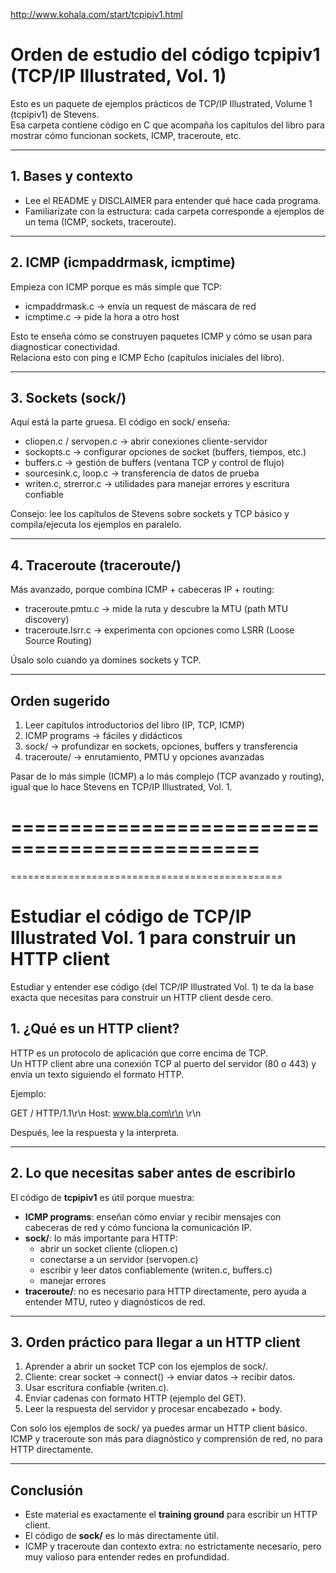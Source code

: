 http://www.kohala.com/start/tcpipiv1.html


# Orden de estudio del código tcpipiv1 (TCP/IP Illustrated, Vol. 1)

Esto es un paquete de ejemplos prácticos de TCP/IP Illustrated, Volume 1 (tcpipiv1) de Stevens.  
Esa carpeta contiene código en C que acompaña los capítulos del libro para mostrar cómo funcionan sockets, ICMP, traceroute, etc.

---

## 1. Bases y contexto
- Lee el README y DISCLAIMER para entender qué hace cada programa.  
- Familiarízate con la estructura: cada carpeta corresponde a ejemplos de un tema (ICMP, sockets, traceroute).

---

## 2. ICMP (icmpaddrmask, icmptime)
Empieza con ICMP porque es más simple que TCP:

- icmpaddrmask.c → envía un request de máscara de red  
- icmptime.c → pide la hora a otro host  

Esto te enseña cómo se construyen paquetes ICMP y cómo se usan para diagnosticar conectividad.  
Relaciona esto con ping e ICMP Echo (capítulos iniciales del libro).

---

## 3. Sockets (sock/)
Aquí está la parte gruesa. El código en sock/ enseña:

- cliopen.c / servopen.c → abrir conexiones cliente-servidor  
- sockopts.c → configurar opciones de socket (buffers, tiempos, etc.)  
- buffers.c → gestión de buffers (ventana TCP y control de flujo)  
- sourcesink.c, loop.c → transferencia de datos de prueba  
- writen.c, strerror.c → utilidades para manejar errores y escritura confiable  

Consejo: lee los capítulos de Stevens sobre sockets y TCP básico y compila/ejecuta los ejemplos en paralelo.

---

## 4. Traceroute (traceroute/)
Más avanzado, porque combina ICMP + cabeceras IP + routing:

- traceroute.pmtu.c → mide la ruta y descubre la MTU (path MTU discovery)  
- traceroute.lsrr.c → experimenta con opciones como LSRR (Loose Source Routing)  

Úsalo solo cuando ya domines sockets y TCP.

---

## Orden sugerido
1. Leer capítulos introductorios del libro (IP, TCP, ICMP)  
2. ICMP programs → fáciles y didácticos  
3. sock/ → profundizar en sockets, opciones, buffers y transferencia  
4. traceroute/ → enrutamiento, PMTU y opciones avanzadas  

Pasar de lo más simple (ICMP) a lo más complejo (TCP avanzado y routing), igual que lo hace Stevens en TCP/IP Illustrated, Vol. 1.


===============================================
===============================================
===============================================



# Estudiar el código de TCP/IP Illustrated Vol. 1 para construir un HTTP client

Estudiar y entender ese código (del TCP/IP Illustrated Vol. 1) te da la base exacta que necesitas para construir un HTTP client desde cero.

## 1. ¿Qué es un HTTP client?

HTTP es un protocolo de aplicación que corre encima de TCP.  
Un HTTP client abre una conexión TCP al puerto del servidor (80 o 443) y envía un texto siguiendo el formato HTTP.

Ejemplo:

GET / HTTP/1.1\r\n
Host: www.bla.com\r\n
\r\n

Después, lee la respuesta y la interpreta.

---

## 2. Lo que necesitas saber antes de escribirlo

El código de **tcpipiv1** es útil porque muestra:

- **ICMP programs**: enseñan cómo enviar y recibir mensajes con cabeceras de red y cómo funciona la comunicación IP.  
- **sock/**: lo más importante para HTTP:
  - abrir un socket cliente (cliopen.c)  
  - conectarse a un servidor (servopen.c)  
  - escribir y leer datos confiablemente (writen.c, buffers.c)  
  - manejar errores  
- **traceroute/**: no es necesario para HTTP directamente, pero ayuda a entender MTU, ruteo y diagnósticos de red.

---

## 3. Orden práctico para llegar a un HTTP client

1. Aprender a abrir un socket TCP con los ejemplos de sock/.  
2. Cliente: crear socket → connect() → enviar datos → recibir datos.  
3. Usar escritura confiable (writen.c).  
4. Enviar cadenas con formato HTTP (ejemplo del GET).  
5. Leer la respuesta del servidor y procesar encabezado + body.  

Con solo los ejemplos de sock/ ya puedes armar un HTTP client básico.  
ICMP y traceroute son más para diagnóstico y comprensión de red, no para HTTP directamente.

---

## Conclusión

- Este material es exactamente el **training ground** para escribir un HTTP client.  
- El código de **sock/** es lo más directamente útil.  
- ICMP y traceroute dan contexto extra: no estrictamente necesario, pero muy valioso para entender redes en profundidad.


